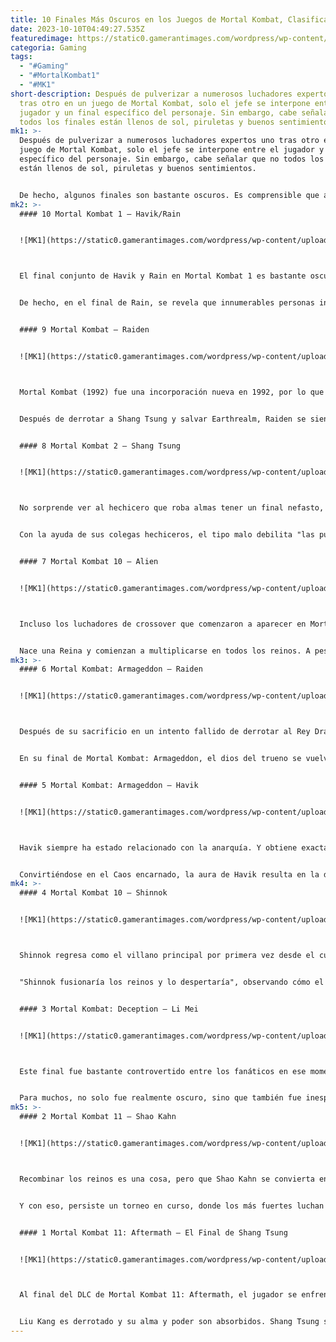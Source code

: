 ```yaml
---
title: 10 Finales Más Oscuros en los Juegos de Mortal Kombat, Clasificados
date: 2023-10-10T04:49:27.535Z
featuredimage: https://static0.gamerantimages.com/wordpress/wp-content/uploads/2023/10/darkest-mortal-kombat-endings.jpg?q=50&fit=contain&w=1140&h=&dpr=1.5
categoria: Gaming
tags:
  - "#Gaming"
  - "#MortalKombat1"
  - "#MK1"
short-description: Después de pulverizar a numerosos luchadores expertos uno
  tras otro en un juego de Mortal Kombat, solo el jefe se interpone entre el
  jugador y un final específico del personaje. Sin embargo, cabe señalar que no
  todos los finales están llenos de sol, piruletas y buenos sentimientos.
mk1: >-
  Después de pulverizar a numerosos luchadores expertos uno tras otro en un
  juego de Mortal Kombat, solo el jefe se interpone entre el jugador y un final
  específico del personaje. Sin embargo, cabe señalar que no todos los finales
  están llenos de sol, piruletas y buenos sentimientos.


  De hecho, algunos finales son bastante oscuros. Es comprensible que algunos de los malos tengan finales sombríos, pero incluso algunos de los personajes buenos tienen un desenlace sombrío de los eventos. Los fanáticos de la franquicia probablemente se preguntan cuál de los finales de Mortal Kombat es el más oscuro de todos, y la competencia es feroz.
mk2: >-
  #### 10 Mortal Kombat 1 – Havik/Rain


  ![MK1](https://static0.gamerantimages.com/wordpress/wp-content/uploads/2023/10/mortal-kombat-1-rain-havik-ending-seido-flood-1.jpg?q=50&fit=crop&w=1500&dpr=1.5 "MK1")



  El final conjunto de Havik y Rain en Mortal Kombat 1 es bastante oscuro. Ambos se unen para inundar el Reino del Orden, Seido. Havik celebra la muerte de los "gobernantes fascistas" que dirigían el mundo ultraestricto en su final; el hechicero del agua no tiene nada de eso.


  De hecho, en el final de Rain, se revela que innumerables personas inocentes terminan pereciendo debido a la gran inundación que Havik le hizo crear para supuestamente liberar el reino. Está tan conmocionado y disgustado por sus acciones que se entrega a Sindel para ser castigado. Cuando un villano se entrega voluntariamente a la oposición debido a sus acciones, claramente ha sucedido algo muy perturbador...


  #### 9 Mortal Kombat – Raiden


  ![MK1](https://static0.gamerantimages.com/wordpress/wp-content/uploads/2023/10/mortal-kombat-1992-raiden-versus-shang-tsung-2.jpg?q=50&fit=crop&w=1500&dpr=1.5 "MK1")



  Mortal Kombat (1992) fue una incorporación nueva en 1992, por lo que todos los personajes introducidos no estaban tan desarrollados como lo están hoy en día. Por lo tanto, ver al dios del trueno Raiden tener un final muy sombrío debido a su propio egoísmo puede ser bastante sorprendente para los fanáticos de la serie a largo plazo.


  Después de derrotar a Shang Tsung y salvar Earthrealm, Raiden se siente más aburrido que aliviado por su victoria. Ninguno de los que lo enfrentaron ofreció una pelea lo suficientemente buena. Para animar las cosas, invita a otros dioses a pelear en futuras competencias que duran muchos años. Como resultado, todo "termina en la destrucción final de nuestro mundo". Por supuesto, Midway lo remata con la famosa frase que se repite ocasionalmente: "Que tengas un buen día". Menos mal que no es canónico.


  #### 8 Mortal Kombat 2 – Shang Tsung


  ![MK1](https://static0.gamerantimages.com/wordpress/wp-content/uploads/2023/10/mortal-kombat-ii-shang-tsung-versus-shao-kahn-3.jpg?q=50&fit=crop&w=1500&dpr=1.5 "MK1")



  No sorprende ver al hechicero que roba almas tener un final nefasto, siendo un tipo excepcionalmente malvado. Después de derrotar a Kintato y Shao Kahn, Shang Tsung toma el control de Outworld y tiene un ejército completo que le dejó su antiguo maestro.


  Con la ayuda de sus colegas hechiceros, el tipo malo debilita "las puertas dimensionales entre el Outworld y Earthrealm". En consecuencia, esto envía oleadas interminables de demonios a Earthrealm para "condenar a sus habitantes a la oscuridad eterna". No sorprendentemente, este también termina con la irónica línea: "Que tengas un buen día".


  #### 7 Mortal Kombat 10 – Alien


  ![MK1](https://static0.gamerantimages.com/wordpress/wp-content/uploads/2023/10/mortal-kombat-x-alien-xenomorph-ending-1.jpg?q=50&fit=crop&w=1500&dpr=1.5 "MK1")



  Incluso los luchadores de crossover que comenzaron a aparecer en Mortal Kombat 10 en adelante tuvieron su parte justa de cinemáticas sombrías, aunque esto ciertamente supera a los demás. Después de arrasar con Shinnok en su forma final, el Alien secuestra a luchadores para implantar Chestbursters en ellos, que crecen y se convierten en versiones mutadas de los Xenomorfos.


  Nace una Reina y comienzan a multiplicarse en todos los reinos. A pesar de los intentos de Kotal Kahn de destruir el nido en Outworld, sus esfuerzos fueron en vano y los visitantes se apoderaron. Si bien no se mencionó el destino de los demás reinos, probablemente serían los siguientes, y eso es suficiente para que cualquiera se estremezca.
mk3: >-
  #### 6 Mortal Kombat: Armageddon – Raiden


  ![MK1](https://static0.gamerantimages.com/wordpress/wp-content/uploads/2023/10/mortal-kombat-armageddon-raiden-versus-blaze-1.jpg?q=50&fit=crop&w=1500&dpr=1.5 "MK1")



  Después de su sacrificio en un intento fallido de derrotar al Rey Dragón en Mortal Kombat: Deception, Raiden regresa en su forma oscura, su alma manchada por la oscuridad.


  En su final de Mortal Kombat: Armageddon, el dios del trueno se vuelve excepcionalmente poderoso y detiene las constantes invasiones de Earthrealm destruyendo todos los reinos por pura malicia. Bueno, la prevención es mejor que la cura, pero a costa de millones o miles de millones potenciales. Claramente hizo su trabajo como protector de Earthrealm mucho más fácil de la manera más desordenada posible.


  #### 5 Mortal Kombat: Armageddon – Havik


  ![MK1](https://static0.gamerantimages.com/wordpress/wp-content/uploads/2020/05/Mortal-Kombat-Deception-Havik.jpg?q=50&fit=crop&w=1500&dpr=1.5 "MK1")



  Havik siempre ha estado relacionado con la anarquía. Y obtiene exactamente eso y mucho más en su final de arcade de Mortal Kombat: Armageddon, después de derrotar a Blaze en la cima de la Pirámide de Argus y absorber su poder.


  Convirtiéndose en el Caos encarnado, la aura de Havik resulta en la destrucción de todos y cada uno de los reinos, "haciendo que se rasguen, rompan y remodelen de manera grotesca". Todo el universo termina siendo completamente rediseñado de una manera horrible y caótica, y el tipo loco no podría estar más feliz con el resultado final. ¡Caos Supremo!
mk4: >-
  #### 4 Mortal Kombat 10 – Shinnok


  ![MK1](https://static0.gamerantimages.com/wordpress/wp-content/uploads/2023/10/mortal-kombat-x-shinnok-ending-1.jpg?q=50&fit=crop&w=1500&dpr=1.5 "MK1")



  Shinnok regresa como el villano principal por primera vez desde el cuarto juego en Mortal Kombat 10. Según él, los reinos fueron creados por el "Ser Único" (una deidad opresiva más poderosa que los mismos Dioses Ancianos, que se dividió en seis reinos diferentes) hace eones.


  "Shinnok fusionaría los reinos y lo despertaría", observando cómo el Ser Único recién formado absorbe a los Dioses Ancianos, ya que "esta realidad llega a su fin". No puede ser más oscuro que el fin literal del mundo... ¿o puede?


  #### 3 Mortal Kombat: Deception – Li Mei


  ![MK1](https://static0.gamerantimages.com/wordpress/wp-content/uploads/2023/10/mortal-kombat-deception-li-mei-versus-bo-rai-cho-1.jpg?q=50&fit=crop&w=1500&dpr=1.5 "MK1")



  Este final fue bastante controvertido entre los fanáticos en ese momento, considerando lo inesperado que fue. Onaga termina luchando contra las Fuerzas de la Luz, pero Li Mei tiene un cambio de corazón. Manteniendo ocupados a los buenos, le da al Rey Dragón el tiempo suficiente para fusionar los Kamidogu y convertirse en el Ser Único, otorgándole el poder supremo para remodelar el universo a su gusto. Ella termina siendo transformada en su reina como recompensa.


  Para muchos, no solo fue realmente oscuro, sino que también fue inesperado. La verdad es que en sus biografías en el juego, casi le arrancan el alma y la implementan en uno de los soldados no muertos del Rey Dragón en el juego anterior, pero fue salvada. Sin embargo, se siente "extrañamente atraída" hacia él (es decir, corrompida). A pesar de todo, sigue siendo una sorpresa hasta el día de hoy.
mk5: >-
  #### 2 Mortal Kombat 11 – Shao Kahn


  ![MK1](https://static0.gamerantimages.com/wordpress/wp-content/uploads/2023/10/mortal-kombat-11-shao-kahn-ending-1.jpg?q=50&fit=crop&w=1500&dpr=1.5 "MK1")



  Recombinar los reinos es una cosa, pero que Shao Kahn se convierta en el gobernante del tiempo en Mortal Kombat 11 es ciertamente un destino sombrío para todos los demás. Cuando derrota a Kronika en el modo arcade, se jacta de cómo "conquistó la historia, como conquistó los reinos, fusionando miles de millones de líneas de tiempo potenciales en una singularidad", con el universo entero recreado a su imagen.


  Y con eso, persiste un torneo en curso, donde los más fuertes luchan por grandes recompensas, pero nadie ha derrotado al emperador mismo, ni lo hará nunca. Una vez, el torneo Mortal Kombat fue creado para evitar que él fusionara los reinos. Ahora, en este final, es un sangriento y brutal deporte que existe para su diversión.


  #### 1 Mortal Kombat 11: Aftermath – El Final de Shang Tsung


  ![MK1](https://static0.gamerantimages.com/wordpress/wp-content/uploads/2023/10/mortal-kombat-11-aftermath-shang-tsung-ending-2.jpg?q=50&fit=crop&w=1500&dpr=1.5 "MK1")



  Al final del DLC de Mortal Kombat 11: Aftermath, el jugador se enfrenta a una elección: ¿liberará Liu Kang las líneas de tiempo o permitirá que Shang Tsung las conquiste? Por supuesto, el final malo sería dejar que el hechicero gane y, para aquellos que han jugado a través del modo historia de Mortal Kombat 1, técnicamente es parcialmente canónico.


  Liu Kang es derrotado y su alma y poder son absorbidos. Shang Tsung se convierte en un titán, dominando a sus nuevos subordinados, Raiden y Fujin. Todos los reinos están a su merced, mientras él sonríe enigmáticamente "ha comenzado". Es una referencia astuta a la película de 1995 y un final críptico de algo aún peor por venir. Es, simplemente, el final más oscuro en toda la serie.
---
```

